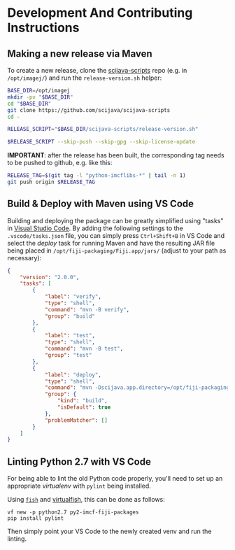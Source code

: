 # Development And Contributing Instructions

## Making a new release via Maven

To create a new release, clone the [scijava-scripts][gh_scijava-scripts] repo
(e.g. in `/opt/imagej/`) and run the `release-version.sh` helper:

```bash
BASE_DIR=/opt/imagej
mkdir -pv "$BASE_DIR"
cd "$BASE_DIR"
git clone https://github.com/scijava/scijava-scripts
cd -

RELEASE_SCRIPT="$BASE_DIR/scijava-scripts/release-version.sh"

$RELEASE_SCRIPT --skip-push --skip-gpg --skip-license-update
```

**IMPORTANT**: after the release has been built, the corresponding tag needs to
be pushed to github, e.g. like this:

```bash
RELEASE_TAG=$(git tag -l "python-imcflibs-*" | tail -n 1)
git push origin $RELEASE_TAG
```

## Build & Deploy with Maven using VS Code

Building and deploying the package can be greatly simplified using "tasks" in
[Visual Studio Code][www_vscode]. By adding the following settings to the
`.vscode/tasks.json` file, you can simply press `Ctrl+Shift+B` in VS Code and
select the *deploy* task for running Maven and have the resulting JAR file being
placed in `/opt/fiji-packaging/Fiji.app/jars/` (adjust to your path as
necessary):

```json
{
    "version": "2.0.0",
    "tasks": [
        {
            "label": "verify",
            "type": "shell",
            "command": "mvn -B verify",
            "group": "build"
        },
        {
            "label": "test",
            "type": "shell",
            "command": "mvn -B test",
            "group": "test"
        },
        {
            "label": "deploy",
            "type": "shell",
            "command": "mvn -Dscijava.app.directory=/opt/fiji-packaging/Fiji.app",
            "group": {
                "kind": "build",
                "isDefault": true
            },
            "problemMatcher": []
        }
    ]
}
```

## Linting Python 2.7 with VS Code

For being able to lint the old Python code properly, you'll need to set up an
appropriate *virtualenv* with `pylint` being installed.

Using [`fish`][www_fish] and [virtualfish][www_vf], this can be done as follows:

```fish
vf new -p python2.7 py2-imcf-fiji-packages
pip install pylint
```

Then simply point your VS Code to the newly created venv and run the linting.

[gh_scijava-scripts]: https://github.com/scijava/scijava-scripts
[www_vscode]: https://code.visualstudio.com/
[www_fish]: https://fishshell.com/
[www_vf]: https://virtualfish.readthedocs.io/en/latest/
